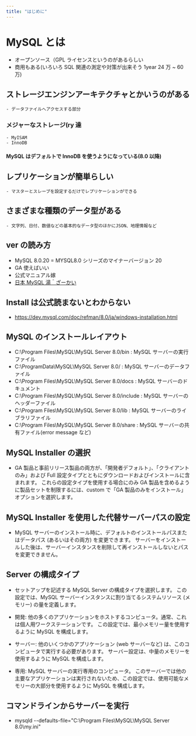 ```yaml
---
title: "はじめに"
---
```


# MySQL とは

- オープンソース（GPL ライセンスというのがあるらしい
- 商用もある(いろいろ SQL 関連の測定や対策が出来そう 1year 24 万 ~ 60 万)

## ストレージエンジンアーキテクチャとかいうのがある

    - データファイルへアクセスする部分

### メジャーなストレージ(ry 達

    - MyISAM
    - InnoDB

#### MySQL はデフォルトで InnoDB を使うようになっている(8.0 以降)

## レプリケーションが簡単らしい

    - マスターとスレーブを設定するだけでレプリケーションができる

## さまざまな種類のデータ型がある

    - 文字列、日付、数値などの基本的なデータ型のほかにJSON、地理情報など

## ver の読み方

- MySQL 8.0.20 = MYSQL8.0 シリーズのマイナーバージョン 20
- GA 使えばいい
- 公式マニュアル嫁
- [日本 MySQL 湯＾ざーかい](http://mysql.gr.jp/)

## Install は公式読まないとわからない

- https://dev.mysql.com/doc/refman/8.0/ja/windows-installation.html

## MySQL のインストールレイアウト

- C:\Program Files\MySQL\MySQL Server 8.0/bin : MySQL サーバーの実行ファイル
- C:\ProgramData\MySQL\MySQL Server 8.0/ : MySQL サーバーのデータファイル
- C:\Program Files\MySQL\MySQL Server 8.0/docs : MySQL サーバーのドキュメント
- C:\Program Files\MySQL\MySQL Server 8.0/include : MySQL サーバーのヘッダーファイル
- C:\Program Files\MySQL\MySQL Server 8.0/lib : MySQL サーバーのライブラリファイル
- C:\Program Files\MySQL\MySQL Server 8.0/share : MySQL サーバーの共有ファイル(error message など)

## MySQL Installer の選択

- GA 製品と事前リリース製品の両方が、「開発者デフォルト」、「クライアントのみ」および Full 設定タイプとともにダウンロードおよびインストールに含まれます。 これらの設定タイプを使用する場合にのみ GA 製品を含めるように製品セットを制限するには、custom で「GA 製品のみをインストール」オプションを選択します。

## MySQL Installer を使用した代替サーバーパスの設定

- MySQL サーバーのインストール時に、デフォルトのインストールパスまたはデータパス (あるいはその両方) を変更できます。 サーバーをインストールした後は、サーバーインスタンスを削除して再インストールしないとパスを変更できません。

## Server の構成タイプ

- セットアップを記述する MySQL Server の構成タイプを選択します。 この設定では、MySQL サーバーインスタンスに割り当てるシステムリソース (メモリー) の量を定義します。

- 開発: 他の多くのアプリケーションをホストするコンピュータ。通常、これは個人用ワークステーションです。 この設定では、最小メモリー量を使用するように MySQL を構成します。

- サーバー: 他のいくつかのアプリケーション (web サーバーなど) は、このコンピュータで実行する必要があります。 サーバー設定は、中量のメモリーを使用するように MySQL を構成します。

- 専用: MySQL サーバーの実行専用のコンピュータ。 このサーバーでは他の主要なアプリケーションは実行されないため、この設定では、使用可能なメモリーの大部分を使用するように MySQL を構成します。

## コマンドラインからサーバーを実行

- mysqld --defaults-file="C:\Program Files\MySQL\MySQL Server 8.0\my.ini"
